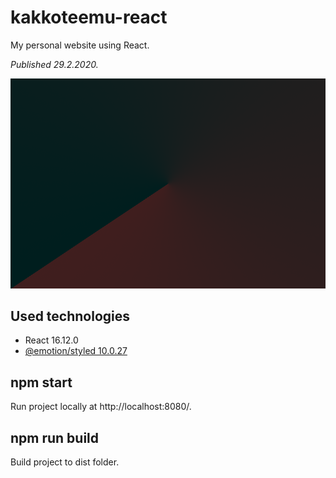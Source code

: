 # **kakkoteemu-react**

My personal website using React.

_Published 29.2.2020._

![](/src/share.png)

## **Used technologies**
* React 16.12.0
* [@emotion/styled 10.0.27](https://www.npmjs.com/package/@emotion/styled)

## **npm start**
Run project locally at http://localhost:8080/.

## **npm run build**
Build project to dist folder.